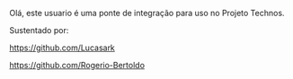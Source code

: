 Olá, este usuario é uma ponte de integração para uso no Projeto Technos.

Sustentado por:

https://github.com/Lucasark

https://github.com/Rogerio-Bertoldo
